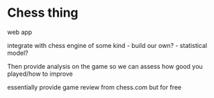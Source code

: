 # Chess thing

web app

integrate with chess engine of some kind - build our own? - statistical model?

Then provide analysis on the game so we can assess how good you played/how to improve

essentially provide game review from chess.com but for free
